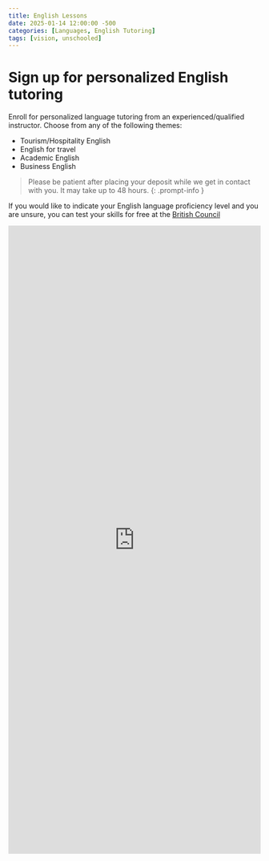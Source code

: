 ```yaml
---
title: English Lessons
date: 2025-01-14 12:00:00 -500
categories: [Languages, English Tutoring]
tags: [vision, unschooled]
---
```


# Sign up for personalized English tutoring

Enroll for personalized language tutoring from an experienced/qualified instructor. Choose from any of the following themes:

- Tourism/Hospitality English
- English for travel
- Academic English
- Business English

> Please be patient after placing your deposit while we get in contact with you. It may take up to 48 hours.
{: .prompt-info }

If you would like to indicate your English language proficiency level and you are unsure, you can test your skills for free at the [British Council](https://englishonline.britishcouncil.org/free-english-level-test-cefr-2/)

<style>
  .responsive-iframe-container {
    position: relative;
    width: 100%;
    padding-top: 130%;
    min-height: 600px;
  }

  .responsive-iframe-container iframe {
    position: absolute;
    top: 0;
    left: 0;
    width: 100%;
    height: 100%;
    border: 0;
  }
</style>

<div class="responsive-iframe-container">
  <iframe src="https://btcpay.theunschooled.net/apps/3dQ5i5YhrknyeHN8pByuM1Tsgoef/pos"></iframe>
</div>
